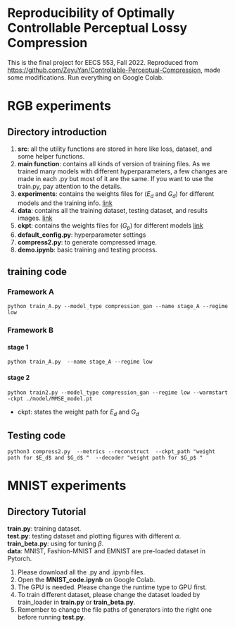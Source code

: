 # Reproducibility of Optimally Controllable Perceptual Lossy Compression
This is the final project for EECS 553, Fall 2022. Reproduced from https://github.com/ZeyuYan/Controllable-Perceptual-Compression, made some modifications. Run everything on Google Colab.

# RGB experiments
## Directory introduction
1. **src**: all the utility functions are stored in here like loss, dataset, and some helper functions.
2. **main function**: contains all kinds of version of training files. As we trained many models with different hyperparameters, a few changes are made in each .py but most of it are the same. If you want to use the train.py, pay attention to the details.
3. **experiments**: contains the weights files for ($E_d$ and $G_d$) for different models and the training info. [link](https://drive.google.com/drive/folders/130b0mzRc1Vy1M8HTzJkl6fcbxkRImcCA?usp=share_link)
4. **data**: contains all the training dataset, testing dataset, and results images. [link](https://drive.google.com/drive/folders/13jtWoLJ3o2YSTddJ1JXVMpvhL83Z2XNu?usp=share_link)
5. **ckpt**: contains the weights files for ($G_p$) for different models [link](https://drive.google.com/drive/folders/1-07_sWjMcXq_OOo2pODy3G-Sl7RQlEIz?usp=share_link)
6. **default_config.py**: hyperparameter settings
7. **compress2.py**: to generate compressed image.
9. **demo.ipynb**: basic training and testing process.

## training code
### Framework A
`python train_A.py --model_type compression_gan --name stage_A --regime low ` 

### Framework B
#### stage 1
`python train_A.py  --name stage_A --regime low ` 

#### stage 2
`python train2.py --model_type compression_gan --regime low --warmstart -ckpt ./model/MMSE_model.pt`
- ckpt: states the weight path for $E_d$ and $G_d$ 

## Testing code
`python3 compress2.py 
--metrics --reconstruct 
--ckpt_path "weight path for $E_d$ and $G_d$ " 
--decoder "weight path for $G_p$ " `

# MNIST experiments
## Directory Tutorial
**train.py**: training dataset. \
**test.py**: testing dataset and plotting figures with different $\alpha$. \
**train_beta.py**: using for tuning $\beta$. \
**data**: MNIST, Fashion-MNIST and EMNIST are pre-loaded dataset in Pytorch.

1. Please download all the .py and .ipynb files.
2. Open the **MNIST_code.ipynb** on Google Colab.
3. The GPU is needed. Please change the runtime type to GPU first.
4. To train different dataset, please change the dataset loaded by train_loader in **train.py** or **train_beta.py**.
5. Remember to change the file paths of generators into the right one before running **test.py**.



